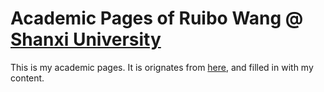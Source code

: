 ﻿﻿﻿Academic Pages of Ruibo Wang @ [Shanxi University](http://www.sxu.edu.cn)===This is my academic pages. It is orignates from [here](https://academicpages.github.io/), and filled in with my content.